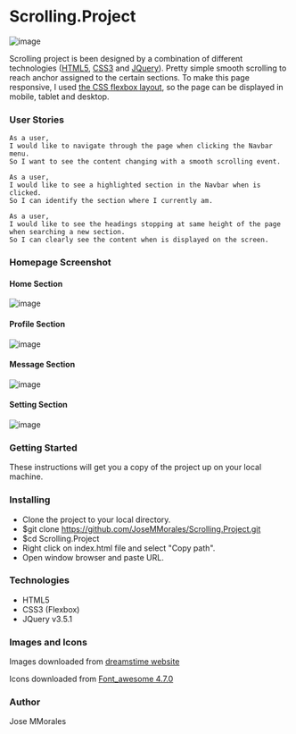 # Scrolling.Project 
![image](https://user-images.githubusercontent.com/43299285/92776983-0dcbd300-f3a0-11ea-8f6e-2ee863ac6e95.png)

Scrolling project is been designed by a combination of different technologies (<a href="https://developer.mozilla.org/en-US/docs/Web/Guide/HTML/HTML5">HTML5</a>, <a href="https://developer.mozilla.org/en-US/docs/Archive/CSS3">CSS3</a> and <a href="https://jquery.com/">JQuery</a>). Pretty simple smooth scrolling to reach anchor assigned to the certain sections. To make this page responsive, I used  <a href="https://developer.mozilla.org/en-US/docs/Web/CSS/CSS_Flexible_Box_Layout/Basic_Concepts_of_Flexbox">the CSS flexbox layout</a>, so the page can be displayed in mobile, tablet and desktop. 

### **User Stories**
```
As a user,
I would like to navigate through the page when clicking the Navbar menu.
So I want to see the content changing with a smooth scrolling event.

As a user,
I would like to see a highlighted section in the Navbar when is clicked.
So I can identify the section where I currently am.

As a user,
I would like to see the headings stopping at same height of the page when searching a new section.
So I can clearly see the content when is displayed on the screen.
```

### **Homepage Screenshot**

#### **Home Section**
![image](https://user-images.githubusercontent.com/43299285/92769457-46b47980-f399-11ea-84d0-b538e33644bb.png)

#### **Profile Section**

![image](https://user-images.githubusercontent.com/43299285/92769727-9004c900-f399-11ea-90bd-060c454ee4a0.png)

#### **Message Section**

![image](https://user-images.githubusercontent.com/43299285/92769947-bd517700-f399-11ea-903e-23c7846a1987.png)

#### **Setting Section**

![image](https://user-images.githubusercontent.com/43299285/92770095-e40fad80-f399-11ea-98e3-11d00dd046e5.png)

### **Getting Started**

These instructions will get you a copy of the project up on your local machine.

### Installing

* Clone the project to your local directory.
* $git clone https://github.com/JoseMMorales/Scrolling.Project.git
* $cd Scrolling.Project
* Right click on index.html file and select "Copy path".
* Open window browser and paste URL.

### **Technologies**

* HTML5 
* CSS3 (Flexbox)
* JQuery v3.5.1

### **Images and Icons**

Images downloaded from <a href="https://www.dreamstime.com/">dreamstime website</a>

Icons downloaded from <a href="https://fontawesome.com/v4.7.0/">Font_awesome 4.7.0</a>

### **Author**

Jose MMorales
